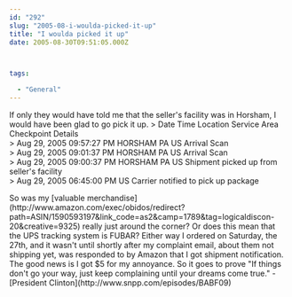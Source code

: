 ```yaml
---
id: "292"
slug: "2005-08-i-woulda-picked-it-up"
title: "I woulda picked it up"
date: 2005-08-30T09:51:05.000Z



tags:

  - "General"
---
```

<div class="sqs-html-content">
  <p>If only they would have told me that the seller's facility was in Horsham, I would have been glad to go pick it up.
> Date  	Time  	Location Service Area  	Checkpoint Details<br />
> Aug 29, 2005 	09:57:27 PM 	HORSHAM PA US 	Arrival Scan<br />
> Aug 29, 2005 	09:01:37 PM 	HORSHAM PA US 	Arrival Scan<br />
> Aug 29, 2005 	09:00:37 PM 	HORSHAM PA US 	Shipment picked up from seller's facility<br />
> Aug 29, 2005 	06:45:00 PM 	US 	Carrier notified to pick up package</p>
<p>So was my [valuable merchandise](http://www.amazon.com/exec/obidos/redirect?path=ASIN/1590593197&amp;link_code=as2&amp;camp=1789&amp;tag=logicaldiscon-20&amp;creative=9325)  really just around the corner?  Or does this mean that the UPS tracking system is FUBAR?  Either way I ordered on Saturday, the 27th, and it wasn't until shortly after my complaint email, about them not shipping yet, was responded to by Amazon that I got shipment notification.  The good news is I got $5 for my annoyance.  So it goes to prove "If things don't go your way, just keep complaining until your dreams come true." -[President Clinton](http://www.snpp.com/episodes/BABF09)</p>
</div>
